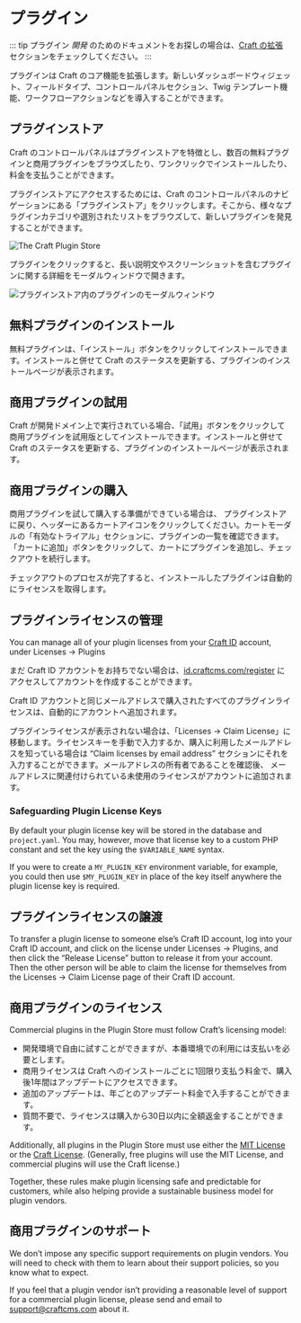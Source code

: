 # プラグイン

::: tip
プラグイン _開発_ のためのドキュメントをお探しの場合は、[Craft の拡張](extend/README.md) セクションをチェックしてください。
:::

プラグインは Craft のコア機能を拡張します。新しいダッシュボードウィジェット、フィールドタイプ、コントロールパネルセクション、Twig テンプレート機能、ワークフローアクションなどを導入することができます。

## プラグインストア

Craft のコントロールパネルはプラグインストアを特徴とし、数百の無料プラグインと商用プラグインをブラウズしたり、ワンクリックでインストールしたり、料金を支払うことができます。

プラグインストアにアクセスするためには、Craft のコントロールパネルのナビゲーションにある「プラグインストア」をクリックします。そこから、様々なプラグインカテゴリや選別されたリストをブラウズして、新しいプラグインを発見することができます。

![The Craft Plugin Store](./images/plugin-store.png)

プラグインをクリックすると、長い説明文やスクリーンショットを含むプラグインに関する詳細をモーダルウィンドウで開きます。

![プラグインストア内のプラグインのモーダルウィンドウ](./images/plugin-store-plugin.png)

## 無料プラグインのインストール

無料プラグインは、「インストール」ボタンをクリックしてインストールできます。インストールと併せて Craft のステータスを更新する、プラグインのインストールページが表示されます。

## 商用プラグインの試用

Craft が開発ドメイン上で実行されている場合、「試用」ボタンをクリックして商用プラグインを試用版としてインストールできます。インストールと併せて Craft のステータスを更新する、プラグインのインストールページが表示されます。

## 商用プラグインの購入

商用プラグインを試して購入する準備ができている場合は、 プラグインストアに戻り、ヘッダーにあるカートアイコンをクリックしてください。カートモーダルの「有効なトライアル」セクションに、プラグインの一覧を確認できます。「カートに追加」ボタンをクリックして、カートにプラグインを追加し、チェックアウトを続行します。

チェックアウトのプロセスが完了すると、インストールしたプラグインは自動的にライセンスを取得します。

## プラグインライセンスの管理

You can manage all of your plugin licenses from your [Craft ID](https://id.craftcms.com/) account, under Licenses → Plugins

まだ Craft ID アカウントをお持ちでない場合は、[id.craftcms.com/register](https://id.craftcms.com/register) にアクセスしてアカウントを作成することができます。

Craft ID アカウントと同じメールアドレスで購入されたすべてのプラグインライセンスは、自動的にアカウントへ追加されます。

プラグインライセンスが表示されない場合は、「Licenses → Claim License」に移動します。ライセンスキーを手動で入力するか、購入に利用したメールアドレスを知っている場合は “Claim licenses by email address” セクションにそれを入力することができます。メールアドレスの所有者であることを確認後、 メールアドレスに関連付けられている未使用のライセンスがアカウントに追加されます。

### Safeguarding Plugin License Keys

By default your plugin license key will be stored in the database and `project.yaml`. You may, however, move that license key to a custom PHP constant and set the key using the `$VARIABLE_NAME` syntax.

If you were to create a `MY_PLUGIN_KEY` environment variable, for example, you could then use `$MY_PLUGIN_KEY` in place of the key itself anywhere the plugin license key is required.

## プラグインライセンスの譲渡

To transfer a plugin license to someone else’s Craft ID account, log into your Craft ID account, and click on the license under Licenses → Plugins, and then click the “Release License” button to release it from your account. Then the other person will be able to claim the license for themselves from the Licenses → Claim License page of their Craft ID account.

## 商用プラグインのライセンス

Commercial plugins in the Plugin Store must follow Craft’s licensing model:

- 開発環境で自由に試すことができますが、本番環境での利用には支払いを必要とします。
- 商用ライセンスは Craft へのインストールごとに1回限り支払う料金で、購入後1年間はアップデートにアクセスできます。
- 追加のアップデートは、年ごとのアップデート料金で入手することができます。
- 質問不要で、ライセンスは購入から30日以内に全額返金することができます。

Additionally, all plugins in the Plugin Store must use either the [MIT License](https://opensource.org/licenses/MIT) or the [Craft License](https://craftcms.github.io/license/). (Generally, free plugins will use the MIT License, and commercial plugins will use the Craft license.)

Together, these rules make plugin licensing safe and predictable for customers, while also helping provide a sustainable business model for plugin vendors.

## 商用プラグインのサポート

We don’t impose any specific support requirements on plugin vendors. You will need to check with them to learn about their support policies, so you know what to expect.

If you feel that a plugin vendor isn’t providing a reasonable level of support for a commercial plugin license, please send and email to <support@craftcms.com> about it.
